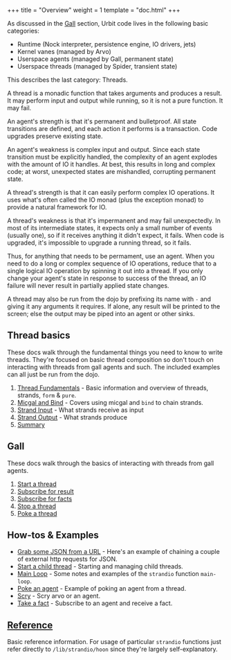 +++
title = "Overview"
weight = 1
template = "doc.html"
+++

As discussed in the [Gall](/docs/userspace/gall/gall) section, Urbit code lives in the following basic
categories:

- Runtime (Nock interpreter, persistence engine, IO drivers, jets)
- Kernel vanes (managed by Arvo)
- Userspace agents (managed by Gall, permanent state)
- Userspace threads (managed by Spider, transient state)

This describes the last category:  Threads.

A thread is a monadic function that takes arguments and produces a
result.  It may perform input and output while running, so it is not a
pure function.  It may fail.

An agent's strength is that it's permanent and bulletproof.  All state
transitions are defined, and each action it performs is a transaction.
Code upgrades preserve existing state.

An agent's weakness is complex input and output.  Since each state
transition must be explicitly handled, the complexity of an agent
explodes with the amount of IO it handles.  At best, this results in
long and complex code; at worst, unexpected states are mishandled,
corrupting permanent state.

A thread's strength is that it can easily perform complex IO operations.
It uses what's often called the IO monad (plus the exception monad) to
provide a natural framework for IO.

A thread's weakness is that it's impermanent and may fail unexpectedly.
In most of its intermediate states, it expects only a small number of
events (usually one), so if it receives anything it didn't expect, it
fails.  When code is upgraded, it's impossible to upgrade a running
thread, so it fails.

Thus, for anything that needs to be permament, use an agent.  When you
need to do a long or complex sequence of IO operations, reduce that to a
single logical IO operation by spinning it out into a thread.  If you
only change your agent's state in response to success of the thread, an
IO failure will never result in partially applied state changes.

A thread may also be run from the dojo by prefixing its name with `-`
and giving it any arguments it requires.  If alone, any result will be
printed to the screen; else the output may be piped into an agent or
other sinks.

## Thread basics

These docs walk through the fundamental things you need to know to write threads. They're focused on basic thread composition so don't touch on interacting with threads from gall agents and such. The included examples can all just be run from the dojo.

1. [Thread Fundamentals](/docs/userspace/threads/basics/fundamentals) - Basic information and overview of threads, strands, `form` & `pure`.
2. [Micgal and Bind](/docs/userspace/threads/basics/bind) - Covers using micgal and `bind` to chain strands.
3. [Strand Input](/docs/userspace/threads/basics/input) - What strands receive as input
4. [Strand Output](/docs/userspace/threads/basics/output) - What strands produce
5. [Summary](/docs/userspace/threads/basics/summary)

## Gall
These docs walk through the basics of interacting with threads from gall agents.

1. [Start a thread](/docs/userspace/threads/gall/start-thread)
2. [Subscribe for result](/docs/userspace/threads/gall/take-result)
3. [Subscribe for facts](/docs/userspace/threads/gall/take-facts)
4. [Stop a thread](/docs/userspace/threads/gall/stop-thread)
5. [Poke a thread](/docs/userspace/threads/gall/poke-thread)

## How-tos & Examples

- [Grab some JSON from a URL](/docs/userspace/threads/examples/get-json) - Here's an example of chaining a couple of external http requests for JSON.
- [Start a child thread](/docs/userspace/threads/examples/child-thread) - Starting and managing child threads.
- [Main Loop](/docs/userspace/threads/examples/main-loop) - Some notes and examples of the `strandio` function `main-loop`.
- [Poke an agent](/docs/userspace/threads/examples/poke-agent) - Example of poking an agent from a thread.
- [Scry](/docs/userspace/threads/examples/scry) - Scry arvo or an agent.
- [Take a fact](/docs/userspace/threads/examples/take-fact) - Subscribe to an agent and receive a fact.

## [Reference](/docs/userspace/threads/reference)
Basic reference information. For usage of particular `strandio` functions just refer directly to `/lib/strandio/hoon` since they're largely self-explanatory.
